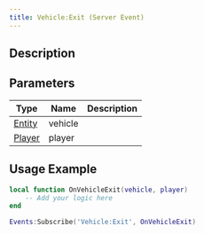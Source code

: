 ```yaml
---
title: Vehicle:Exit (Server Event)
---
```

## Description

## Parameters

| Type                                  | Name    | Description |
| ------------------------------------- | ------- | ----------- |
| [Entity](/vext/ref/cls/shr/entity) | vehicle |             |
| [Player](/vext/ref/cls/srv/player) | player  |             |

## Usage Example

``` lua
local function OnVehicleExit(vehicle, player)
    -- Add your logic here
end

Events:Subscribe('Vehicle:Exit', OnVehicleExit)
```
